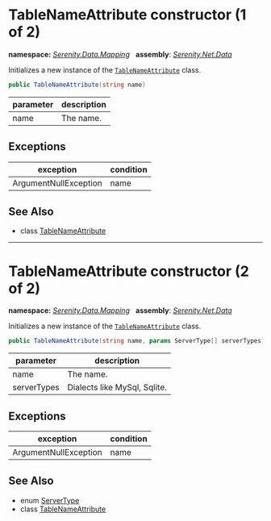 # TableNameAttribute constructor (1 of 2)
**namespace:** *[Serenity.Data.Mapping](../../README.md#serenity.data.mapping-namespace)*   **assembly**: *[Serenity.Net.Data](../../README.md)*

Initializes a new instance of the [`TableNameAttribute`](../TableNameAttribute.md) class.

```csharp
public TableNameAttribute(string name)
```

| parameter | description |
| --- | --- |
| name | The name. |

## Exceptions

| exception | condition |
| --- | --- |
| ArgumentNullException | name |

## See Also

* class [TableNameAttribute](../TableNameAttribute.md)

---

# TableNameAttribute constructor (2 of 2)
**namespace:** *[Serenity.Data.Mapping](../../README.md#serenity.data.mapping-namespace)*   **assembly**: *[Serenity.Net.Data](../../README.md)*

Initializes a new instance of the [`TableNameAttribute`](../TableNameAttribute.md) class.

```csharp
public TableNameAttribute(string name, params ServerType[] serverTypes)
```

| parameter | description |
| --- | --- |
| name | The name. |
| serverTypes | Dialects like MySql, Sqlite. |

## Exceptions

| exception | condition |
| --- | --- |
| ArgumentNullException | name |

## See Also

* enum [ServerType](../../Serenity.Data/ServerType.md)
* class [TableNameAttribute](../TableNameAttribute.md)
